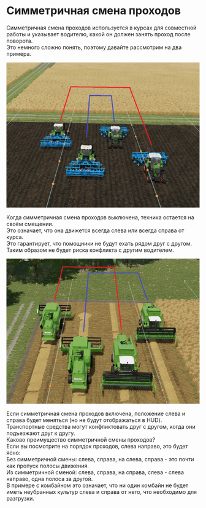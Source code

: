 # Симметричная смена проходов

  
Симметричная смена проходов используется в курсах для совместной работы и указывает водителю, какой он должен занять проход после поворота.  
Это немного сложно понять, поэтому давайте рассмотрим на два примера.  

![Image](../assets/images/regularchange_0_0_1020_765.png)

  
Когда симметричная смена проходов выключена, техника остается на своём смещении.  
Это означает, что она  движется всегда слева или всегда справа от курса.  
Это гарантирует, что помощники не будут ехать рядом друг с другом.  
Таким образом не будет риска конфликта с другим водителем.  

![Image](../assets/images/symetricchange_0_0_1020_765.png)

  
Если симметричная смена проходов включена, положение слева и справа будет меняться (но не будут отображаться в HUD).  
Транспортные средства могут конфликтовать друг с другом, когда они подъезжают друг к другу.  
Каково преимущество симметричной смены проходов?  
Если вы посмотрите на порядок проходов, слева направо, это будет ясно:  
Без симметричной смены: слева, справа, на слева, справа - это почти как пропуск полосы движения.  
Из симметричной сменой: слева, справа, на справа, слева - слева направо, одна полоса за другой.  
В примере с комбайном это означает, что ни один комбайн не будет иметь неубранных культур слева и справа от него, что необходимо для разгрузки.  

